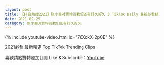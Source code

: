 ```yaml
---
layout: post
title: 【抖音熱搜2021】张小斐对贾玲说我们还有好久好久 3 TikTok Daily 最新必看精選合集2021 02 25
date: 2021-02-25
category: 张小斐对贾玲说我们还有好久好久
---
```


{% include youtube-video.html id="76XckX-2pOE" %}

2021必看 最新精選 Top TikTok Trending Clips

喜歡請點贊轉發加訂閱 Like & Subscribe：[YouTube](https://www.youtube.com/channel/UCAoR7VcanIPd04uEq_GIylA/videos)

